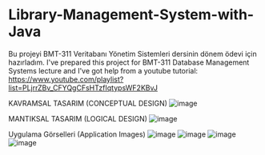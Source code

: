 # Library-Management-System-with-Java
Bu projeyi BMT-311 Veritabanı Yönetim Sistemleri dersinin dönem ödevi için hazırladım.
I've prepared this project for BMT-311 Database Management Systems lecture
and I've got help from a youtube tutorial: https://www.youtube.com/playlist?list=PLjrrZBv_CFYQgCFsHTzfIqtypsWF2KBvJ

KAVRAMSAL TASARIM (CONCEPTUAL DESIGN)
![image](https://user-images.githubusercontent.com/77192206/211918441-61d59f9d-6e86-485d-abc6-98352d8b6257.png)

MANTIKSAL TASARIM (LOGICAL DESIGN)
![image](https://user-images.githubusercontent.com/77192206/211918532-cbeefd69-7fa6-4929-afab-97021a7e41fa.png)

Uygulama Görselleri (Application Images)
![image](https://user-images.githubusercontent.com/77192206/211919316-1687c746-b1be-409f-9d57-af0f8bd54561.png)
![image](https://user-images.githubusercontent.com/77192206/211919345-2c425d3f-53bd-4114-8b43-3329a61ee1e5.png)
![image](https://user-images.githubusercontent.com/77192206/211919360-f63ab9bb-1552-4335-8ebd-b9b7953b54c5.png)
![image](https://user-images.githubusercontent.com/77192206/211919427-964bfad7-5436-4fdf-808b-bda81d7d5309.png)
